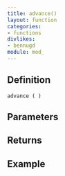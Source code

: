 ```yaml
---
title: advance()
layout: function
categories:
- functions
divlikes:
- bennugd
module: mod_
---
```


## Definition

    advance ( )

## Parameters

## Returns

## Example
